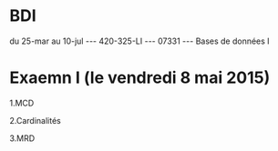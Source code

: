 # BDI
du 25-mar au 10-jul --- 420-325-LI --- 07331 --- Bases de données I 

# Exaemn I (le vendredi 8 mai 2015)
1.MCD

2.Cardinalités

3.MRD
